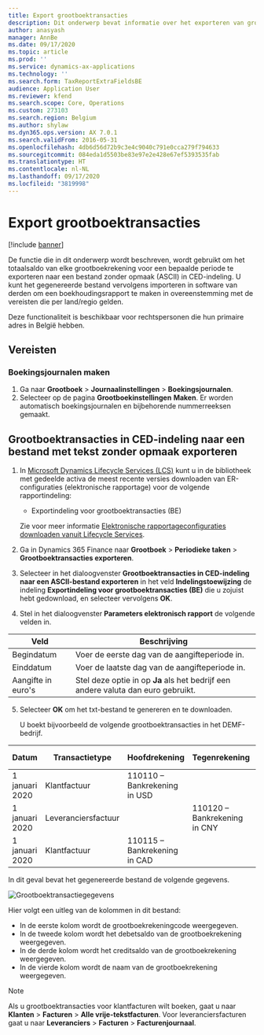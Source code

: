 ```yaml
---
title: Export grootboektransacties
description: Dit onderwerp bevat informatie over het exporteren van grootboekrekeningsaldi naar een ASCII-bestand (tekst zonder opmaak) in CED-indeling voor België.
author: anasyash
manager: AnnBe
ms.date: 09/17/2020
ms.topic: article
ms.prod: ''
ms.service: dynamics-ax-applications
ms.technology: ''
ms.search.form: TaxReportExtraFieldsBE
audience: Application User
ms.reviewer: kfend
ms.search.scope: Core, Operations
ms.custom: 273103
ms.search.region: Belgium
ms.author: shylaw
ms.dyn365.ops.version: AX 7.0.1
ms.search.validFrom: 2016-05-31
ms.openlocfilehash: 4db6d56d72b9c3e4c9040c791e0cca279f794633
ms.sourcegitcommit: 084eda1d5503be83e97e2e428e67ef5393535fab
ms.translationtype: HT
ms.contentlocale: nl-NL
ms.lasthandoff: 09/17/2020
ms.locfileid: "3819998"
---
```

# <a name="export-ledger-transactions"></a>Export grootboektransacties

[!include [banner](../includes/banner.md)]

De functie die in dit onderwerp wordt beschreven, wordt gebruikt om het totaalsaldo van elke grootboekrekening voor een bepaalde periode te exporteren naar een bestand zonder opmaak (ASCII) in CED-indeling. U kunt het gegenereerde bestand vervolgens importeren in software van derden om een boekhoudingsrapport te maken in overeenstemming met de vereisten die per land/regio gelden.

Deze functionaliteit is beschikbaar voor rechtspersonen die hun primaire adres in België hebben.

## <a name="prerequisites"></a>Vereisten

### <a name="create-posting-journals"></a>Boekingsjournalen maken

1. Ga naar **Grootboek** \> **Journaalinstellingen** \> **Boekingsjournalen**.
2. Selecteer op de pagina **Grootboekinstellingen** **Maken**. Er worden automatisch boekingsjournalen en bijbehorende nummerreeksen gemaakt.

## <a name="export-ledger-transactions-to-a-plain-text-file-in-ced-format"></a>Grootboektransacties in CED-indeling naar een bestand met tekst zonder opmaak exporteren

1. In [Microsoft Dynamics Lifecycle Services (LCS)](https://lcs.dynamics.com/V2) kunt u in de bibliotheek met gedeelde activa de meest recente versies downloaden van ER-configuraties (elektronische rapportage) voor de volgende rapportindeling:

    - Exportindeling voor grootboektransacties (BE)

    Zie voor meer informatie [Elektronische rapportageconfiguraties downloaden vanuit Lifecycle Services](https://docs.microsoft.com/dynamics365/dev-itpro/analytics/download-electronic-reporting-configuration-lcs).

2. Ga in Dynamics 365 Finance naar **Grootboek** \> **Periodieke taken** \> **Grootboektransacties exporteren**.
3. Selecteer in het dialoogvenster **Grootboektransacties in CED-indeling naar een ASCII-bestand exporteren** in het veld **Indelingstoewijzing** de indeling **Exportindeling voor grootboektransacties (BE)** die u zojuist hebt gedownload, en selecteer vervolgens **OK**.
4. Stel in het dialoogvenster **Parameters elektronisch rapport** de volgende velden in.

| **Veld**          | **Beschrijving**                                                             |
|--------------------|-----------------------------------------------------------------------------|
| Begindatum          | Voer de eerste dag van de aangifteperiode in.                                |
| Einddatum            | Voer de laatste dag van de aangifteperiode in.                                 |
| Aangifte in euro's | Stel deze optie in op **Ja** als het bedrijf een andere valuta dan euro gebruikt. |

5. Selecteer **OK** om het txt-bestand te genereren en te downloaden.

    U boekt bijvoorbeeld de volgende grootboektransacties in het DEMF-bedrijf.

| **Datum**        | **Transactietype** | **Hoofdrekening**          | **Tegenrekening**        | **Nettobedrag** | **Btw-bedrag** | **Btw-code** |
|-----------------|----------------------|---------------------------|---------------------------|----------------|----------------|--------------------|
| 1 januari 2020 | Klantfactuur     | 110110 – Bankrekening in USD |                           | 1.000          | 190            | VAT19              |
| 1 januari 2020 | Leveranciersfactuur       |                           | 110120 – Bankrekening in CNY | 1,095          | 76.65          | EU7                |
| 1 januari 2020 | Klantfactuur     | 110115 – Bankrekening in CAD |                           | 800            | 0              | EUS                |

In dit geval bevat het gegenereerde bestand de volgende gegevens.

![Grootboektransactiegegevens](media/1_Export_ledger_transactions.png)

Hier volgt een uitleg van de kolommen in dit bestand:

- In de eerste kolom wordt de grootboekrekeningcode weergegeven.
- In de tweede kolom wordt het debetsaldo van de grootboekrekening weergegeven.
- In de derde kolom wordt het creditsaldo van de grootboekrekening weergegeven.
- In de vierde kolom wordt de naam van de grootboekrekening weergegeven.

> [!NOTE]
> Als u grootboektransacties voor klantfacturen wilt boeken, gaat u naar **Klanten** \> **Facturen** \> **Alle vrije-tekstfacturen**. Voor leveranciersfacturen gaat u naar **Leveranciers** \> **Facturen** \> **Facturenjournaal**.

